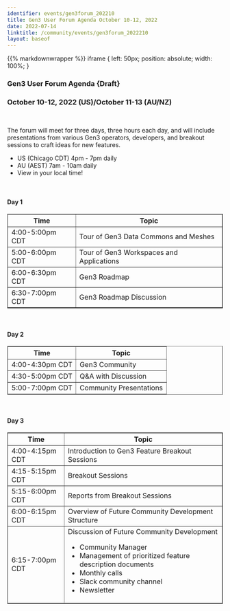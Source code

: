 ```yaml
---
identifier: events/gen3forum_202210
title: Gen3 User Forum Agenda October 10-12, 2022
date: 2022-07-14
linktitle: /community/events/gen3forum_2022210
layout: baseof
---
```



{{% markdownwrapper %}}
iframe {
    left: 50px;
    position: absolute;
    width: 100%;
}
<br>

### Gen3 User Forum Agenda {Draft}
### October 10-12, 2022 (US)/October 11-13 (AU/NZ)

<br>

The forum will meet for three days, three hours each day, and will include presentations from various Gen3 operators, developers, and breakout sessions to craft ideas for new features.
<ul>
   <li> US (Chicago CDT) 4pm - 7pm daily
   <li> AU (AEST) 7am - 10am daily  </li>
   <li> <a href:   >View in your local time</a>! </li>
</ul>

<br>

#### Day 1

<table border=1 cellspacing="0" width="700">
  <tr>
    <th> Time </th>
    <th> Topic </th>
  </tr>
  <tr>
    <td> 4:00-5:00pm CDT </td>
    <td> Tour of Gen3 Data Commons and Meshes </td>
  </tr>
  <tr>
    <td> 5:00-6:00pm CDT  </td> <td> Tour of Gen3 Workspaces and Applications </td>
  </tr>
  <tr>
    <td> 6:00-6:30pm CDT </td> <td> Gen3 Roadmap </td>
  </tr>
  <tr>
    <td>6:30-7:00pm CDT </td> <td> Gen3 Roadmap Discussion </td>
  </tr>
</table>

<br>

#### Day 2

<table border=1 cellspacing="0" width="700">
  <tr>
    <th> Time </th>
    <th> Topic </th>
  </tr>
  <tr>
    <td> 4:00-4:30pm CDT </td> <td> Gen3 Community </td>
  </tr>
  <tr>
     <td> 4:30-5:00pm CDT </td>  <td> Q&A with Discussion </td>
  </tr>
  <tr>
    <td> 5:00-7:00pm CDT </td> <td> Community Presentations </td>
  </tr>
</table>

<br>

#### Day 3

<table border=1 cellspacing="0" width="700">
  <tr>
    <th> Time </th>
    <th> Topic </th>
  </tr>
   <tr>
      <td> 4:00-4:15pm CDT </td> <td> Introduction to Gen3 Feature Breakout Sessions </td>
   </tr>
     <td> 4:15-5:15pm CDT </td> <td>  Breakout Sessions </td>
  </tr>
   <tr>
    <td> 5:15-6:00pm CDT </td> <td>  Reports from Breakout Sessions </td>
  </tr>
  <tr>
    <td> 6:00-6:15pm CDT </td> <td> Overview of Future Community Development Structure </td>
  </tr>
  <tr>
   <td> 6:15-7:00pm CDT </td>
   <td> Discussion of Future Community Development <ul><li> Community Manager </li> <li> Management of prioritized feature description documents </li> <li> Monthly calls </li> <li> Slack community channel </li> <li> Newsletter </li> </ul> </td>
  </tr>
</table>
